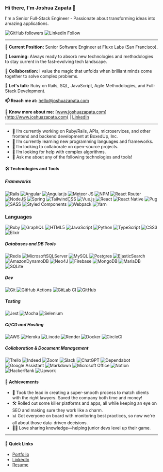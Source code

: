 <!--
**joshuazap/joshuazap** is a ✨ _special_ ✨ repository because its `README.md` (this file) appears on your GitHub profile.

Here are some ideas to get you started:

- 🔭 I’m currently working on ...
- 🌱 I’m currently learning ...
- 👯 I’m looking to collaborate on ...
- 🤔 I’m looking for help with ...
- 💬 Ask me about ...
- 📫 How to reach me: ...
- 😄 Pronouns: ...
- ⚡ Fun fact: ...
-->

### Hi there, I'm Joshua Zapata 👋

I'm a Senior Full-Stack Engineer - Passionate about transforming ideas into amazing applications.

![GitHub followers](https://img.shields.io/github/followers/joshuazap?label=Follow&style=social) ![LinkedIn Follow](https://img.shields.io/badge/-LinkedIn-blue?style=flat-square&logo=Linkedin&logoColor=white&link=https://www.linkedin.com/in/joshuazapata)

---

**🔭 Current Position:** Senior Software Engineer at Fluxx Labs (San Francisco).

**🌱 Learning:** Always ready to absorb new technologies and methodologies to stay current in the fast-evolving tech landscape.

**👯 Collaboration:** I value the magic that unfolds when brilliant minds come together to solve complex problems.

**💬 Let's talk:** Ruby on Rails, SQL, JavaScript, Agile Methodologies, and Full-Stack Development.

**📫 Reach me at:** hello@joshuazapata.com

**📄 Know more about me:** [www.joshuazapata.com](http://www.joshuazapata.com) | [LinkedIn](https://www.linkedin.com/in/joshuazapata)

---

- 🔭 I’m currently working on Ruby/Rails, APIs, microservices, and other frontend and backend development at BoxedUp, Inc.
- 🌱 I’m currently learning new programming languages and frameworks.
- 👯 I’m looking to collaborate on open-source projects.
- 🤔 I’m looking for help with complex algorithms.
- 💬 Ask me about any of the following technologies and tools!

#### 🛠️ Technologies and Tools
##### Frameworks
![Rails](https://img.shields.io/badge/rails-%23CC0000.svg?style=flat&logo=ruby-on-rails&logoColor=white)  ![Angular](https://img.shields.io/badge/angular-%23DD0031.svg?style=flat&logo=angular&logoColor=white)  ![Angular.js](https://img.shields.io/badge/angular.js-%23E23237.svg?style=flat&logo=angularjs&logoColor=white)  ![Meteor JS](https://img.shields.io/badge/meteorjs-%23d74c4c.svg?style=flat&logo=meteor&logoColor=white)  ![NPM](https://img.shields.io/badge/NPM-%23CB3837.svg?style=flat&logo=npm&logoColor=white)  ![React Router](https://img.shields.io/badge/React_Router-CA4245?style=flat&logo=react-router&logoColor=white)  ![NodeJS](https://img.shields.io/badge/node.js-6DA55F?style=flat&logo=node.js&logoColor=white)  ![Spring](https://img.shields.io/badge/spring-%236DB33F.svg?style=flat&logo=spring&logoColor=white)  ![TailwindCSS](https://img.shields.io/badge/tailwindcss-%2338B2AC.svg?style=flat&logo=tailwind-css&logoColor=white)  ![Vue.js](https://img.shields.io/badge/vuejs-%2335495e.svg?style=flat&logo=vuedotjs&logoColor=%234FC08D)  ![React](https://img.shields.io/badge/react-%2320232a.svg?style=flat&logo=react&logoColor=%2361DAFB)  ![React Native](https://img.shields.io/badge/react_native-%2320232a.svg?style=flat&logo=react&logoColor=%2361DAFB)  ![Pug](https://img.shields.io/badge/Pug-FFF?style=flat&logo=pug&logoColor=A86454)  ![SASS](https://img.shields.io/badge/SASS-hotpink.svg?style=flat&logo=SASS&logoColor=white)  ![Styled Components](https://img.shields.io/badge/styled--components-DB7093?style=flat&logo=styled-components&logoColor=white)  ![Webpack](https://img.shields.io/badge/webpack-%238DD6F9.svg?style=flat&logo=webpack&logoColor=black)  ![Yarn](https://img.shields.io/badge/yarn-%232C8EBB.svg?style=flat&logo=yarn&logoColor=white)
### Languages
![Ruby](https://img.shields.io/badge/ruby-%23CC342D.svg?style=flat&logo=ruby&logoColor=white)  ![GraphQL](https://img.shields.io/badge/-GraphQL-E10098?style=flat&logo=graphql&logoColor=white)  ![HTML5](https://img.shields.io/badge/html5-%23E34F26.svg?style=flat&logo=html5&logoColor=white)  ![JavaScript](https://img.shields.io/badge/javascript-%23323330.svg?style=flat&logo=javascript&logoColor=%23F7DF1E)  ![Python](https://img.shields.io/badge/python-3670A0?style=flat&logo=python&logoColor=ffdd54)  ![TypeScript](https://img.shields.io/badge/typescript-%23007ACC.svg?style=flat&logo=typescript&logoColor=white)  ![CSS3](https://img.shields.io/badge/css3-%231572B6.svg?style=flat&logo=css3&logoColor=white)  ![Elixir](https://img.shields.io/badge/elixir-%234B275F.svg?style=flat&logo=elixir&logoColor=white)
##### Databases and DB Tools
![Redis](https://img.shields.io/badge/redis-%23DD0031.svg?style=flat&logo=redis&logoColor=white)  ![MicrosoftSQLServer](https://img.shields.io/badge/Microsoft%20SQL%20Server-CC2927?style=flat&logo=microsoft%20sql%20server&logoColor=white)  ![MySQL](https://img.shields.io/badge/mysql-%2300f.svg?style=flat&logo=mysql&logoColor=white)  ![Postgres](https://img.shields.io/badge/postgres-%23316192.svg?style=flat&logo=postgresql&logoColor=white)  ![ElasticSearch](https://img.shields.io/badge/-ElasticSearch-005571?style=flat&logo=elasticsearch)  ![AmazonDynamoDB](https://img.shields.io/badge/Amazon%20DynamoDB-4053D6?style=flat&logo=Amazon%20DynamoDB&logoColor=white)  ![Neo4J](https://img.shields.io/badge/Neo4j-008CC1?style=flat&logo=neo4j&logoColor=white)  ![Firebase](https://img.shields.io/badge/Firebase-039BE5?style=flat&logo=Firebase&logoColor=white)  ![MongoDB](https://img.shields.io/badge/MongoDB-%234ea94b.svg?style=flat&logo=mongodb&logoColor=white)  ![MariaDB](https://img.shields.io/badge/MariaDB-003545?style=flat&logo=mariadb&logoColor=white)  ![SQLite](https://img.shields.io/badge/sqlite-%2307405e.svg?style=flat&logo=sqlite&logoColor=white)
##### Dev
![Git](https://img.shields.io/badge/git-%23F05033.svg?style=flat&logo=git&logoColor=white)  ![GitHub Actions](https://img.shields.io/badge/github%20actions-%232671E5.svg?style=flat&logo=githubactions&logoColor=white)  ![GitLab CI](https://img.shields.io/badge/gitlab%20ci-%23181717.svg?style=flat&logo=gitlab&logoColor=white)  ![GitHub](https://img.shields.io/badge/github-%23121011.svg?style=flat&logo=github&logoColor=white)
##### Testing
![Jest](https://img.shields.io/badge/-jest-%23C21325?style=flat&logo=jest&logoColor=white)  ![Mocha](https://img.shields.io/badge/-mocha-%238D6748?style=flat&logo=mocha&logoColor=white)  ![Selenium](https://img.shields.io/badge/-selenium-%43B02A?style=flat&logo=selenium&logoColor=white)
##### CI/CD and Hosting
![AWS](https://img.shields.io/badge/AWS-%23FF9900.svg?style=flat&logo=amazon-aws&logoColor=white)  ![Heroku](https://img.shields.io/badge/heroku-%23430098.svg?style=flat&logo=heroku&logoColor=white)  ![Linode](https://img.shields.io/badge/linode-00A95C?style=flat&logo=linode&logoColor=white)  ![Render](https://img.shields.io/badge/Render-%46E3B7.svg?style=flat&logo=render&logoColor=white)  ![Docker](https://img.shields.io/badge/docker-%230db7ed.svg?style=flat&logo=docker&logoColor=white)  ![CircleCI](https://img.shields.io/badge/circle%20ci-%23161616.svg?style=flat&logo=circleci&logoColor=white)
##### Collaboration & Document Management
![Trello](https://img.shields.io/badge/Trello-%23026AA7.svg?style=flat&logo=Trello&logoColor=white)  ![Indeed](https://img.shields.io/badge/indeed-003A9B?style=flat&logo=indeed&logoColor=white)  ![Zoom](https://img.shields.io/badge/Zoom-2D8CFF?style=flat&logo=zoom&logoColor=white)  ![Slack](https://img.shields.io/badge/Slack-4A154B?style=flat&logo=slack&logoColor=white)  ![ChatGPT](https://img.shields.io/badge/chatGPT-74aa9c?style=flat&logo=openai&logoColor=white)  ![Dependabot](https://img.shields.io/badge/dependabot-025E8C?style=flat&logo=dependabot&logoColor=white)  ![Google Assistant](https://img.shields.io/badge/google%20assistant-4285F4?style=flat&logo=google%20assistant&logoColor=white)  ![Markdown](https://img.shields.io/badge/markdown-%23000000.svg?style=flat&logo=markdown&logoColor=white)  ![Microsoft Office](https://img.shields.io/badge/Microsoft_Office-D83B01?style=flat&logo=microsoft-office&logoColor=white)  ![Notion](https://img.shields.io/badge/Notion-%23000000.svg?style=flat&logo=notion&logoColor=white)  ![HackerRank](https://img.shields.io/badge/-Hackerrank-2EC866?style=flat&logo=HackerRank&logoColor=white)  ![Upwork](https://img.shields.io/badge/UpWork-6FDA44?style=flat&logo=Upwork&logoColor=white)

#### 🌟 Achievements

- 🚀 Took the lead in creating a super-smooth process to match clients with the right lawyers. Saved the company both time and money!
- 🛠️ Rolled out some killer platforms and apps, all while keeping an eye on SEO and making sure they work like a charm.
- 📊 Got everyone on board with monitoring best practices, so now we're all about those data-driven decisions.
- 👨‍🏫 Love sharing knowledge—helping junior devs level up their game.

---

#### 🔗 Quick Links

- [Portfolio](http://www.joshuazapata.com)
- [LinkedIn](https://www.linkedin.com/in/joshuazapata)
- [Resume](http://www.joshuazapata.com/resume)
